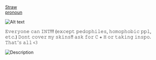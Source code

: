 [Straw](https://lukazlovie.straw.page)      
 [pronoun](https://en.pronouns.page/@Lukazlovie) 





![Alt text](https://media.discordapp.net/attachments/1389137448726171705/1389137492158185563/Baslksz368_20250630094948.png?ex=6863869b&is=6862351b&hm=bb6e10133ebcbd62cc730c8fa66818a08d451d3f4ea7953d09a734e765270ce6&
)



𝙴𝚟𝚎𝚛𝚢𝚘𝚗𝚎 𝚌𝚊𝚗 𝙸𝙽𝚃!!! (𝚎𝚡𝚌𝚎𝚙𝚝 𝚙𝚎𝚍𝚘𝚙𝚑𝚒𝚕𝚎𝚜, 𝚑𝚘𝚖𝚘𝚙𝚑𝚘𝚋𝚒𝚌 𝚙𝚙𝚕, 𝚎𝚝𝚌.) 𝙳𝚘𝚗𝚝 𝚌𝚘𝚟𝚎𝚛 𝚖𝚢 𝚜𝚔𝚒𝚗𝚜!! 𝚊𝚜𝚔 𝚏𝚘𝚛 𝙲 + 𝙷 𝚘𝚛 𝚝𝚊𝚔𝚒𝚗𝚐 𝚒𝚗𝚜𝚙𝚘. 𝚃𝚑𝚊𝚝'𝚜 𝚊𝚕𝚕 ‹𝟹



![Description](https://tenor.com/TMwuJjzL7f.gif)

